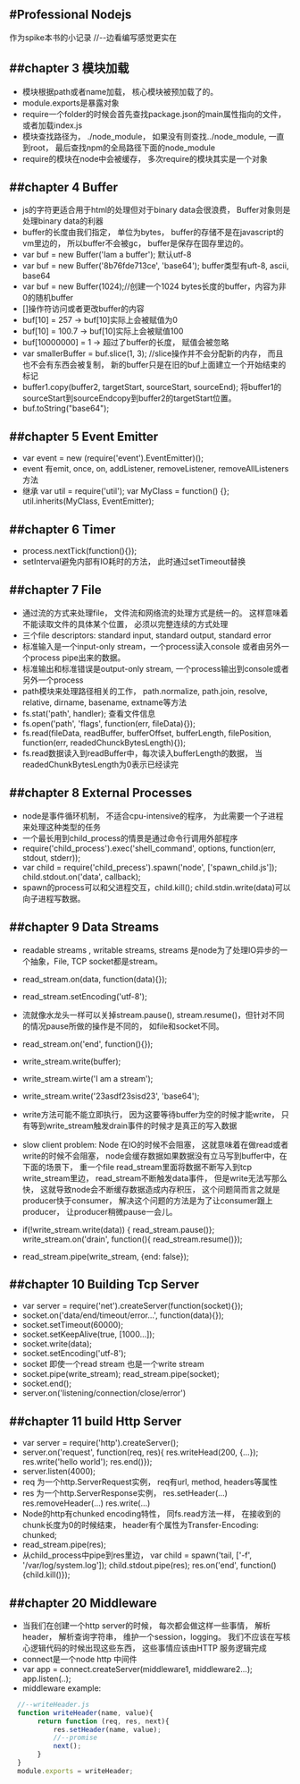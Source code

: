 #Professional Nodejs 
----
 作为spike本书的小记录 //--边看编写感觉更实在

##chapter 3 模块加载 
---
* 模块根据path或者name加载， 核心模块被预加载了的。
* module.exports是暴露对象 
* require一个folder的时候会首先查找package.json的main属性指向的文件， 或者加载index.js  
* 模块查找路径为， ./node_module， 如果没有则查找../node_module, 一直到root， 最后查找npm的全局路径下面的node_module
* require的模块在node中会被缓存， 多次require的模块其实是一个对象 

##chapter 4 Buffer 
---
* js的字符更适合用于html的处理但对于binary data会很浪费， Buffer对象则是处理binary data的利器 
* buffer的长度由我们指定， 单位为bytes， buffer的存储不是在javascript的vm里边的， 所以buffer不会被gc， buffer是保存在固存里边的。
* var buf = new Buffer('Iam a buffer'); 默认utf-8
* var buf = new Buffer('8b76fde713ce', 'base64'); buffer类型有uft-8, ascii, base64
* var buf = new Buffer(1024);//创建一个1024 bytes长度的buffer，内容为非0的随机buffer
* []操作符访问或者更改buffer的内容
* buf[10] = 257 -> buf[10]实际上会被赋值为0
* buf[10] = 100.7 -> buf[10]实际上会被赋值100
* buf[10000000] = 1 -> 超过了buffer的长度， 赋值会被忽略
* var smallerBuffer = buf.slice(1, 3); //slice操作并不会分配新的内存， 而且也不会有东西会被复制， 新的buffer只是在旧的buf上面建立一个开始结束的标记 
* buffer1.copy(buffer2, targetStart, sourceStart, sourceEnd); 将buffer1的sourceStart到sourceEndcopy到buffer2的targetStart位置。
* buf.toString("base64"); 

##chapter 5 Event Emitter
---
* var event = new (require('event').EventEmitter)();
* event 有emit, once, on, addListener, removeListener, removeAllListeners方法
* 继承 var util = require('util'); var MyClass = function() {}; util.inherits(MyClass, EventEmitter);

##chapter 6 Timer
---
* process.nextTick(function(){});  
* setInterval避免内部有IO耗时的方法， 此时通过setTimeout替换

##chapter 7 File
---
* 通过流的方式来处理file， 文件流和网络流的处理方式是统一的。 这样意味着不能读取文件的具体某个位置， 必须以完整连续的方式处理
* 三个file descriptors: standard input,  standard output, standard error 
* 标准输入是一个input-only stream，一个process读入console 或者由另外一个process pipe出来的数据。 
* 标准输出和标准错误是output-only stream, 一个process输出到console或者另外一个process 
* path模块来处理路径相关的工作， path.normalize, path.join, resolve, relative, dirname, basename, extname等方法 
* fs.stat('path', handler); 查看文件信息
* fs.open('path', 'flags', function(err, fileData){});
* fs.read(fileData, readBuffer, bufferOffset, bufferLength, filePosition, function(err, readedChunckBytesLength){});
* fs.read数据读入到readBuffer中，每次读入bufferLength的数据， 当readedChunkBytesLength为0表示已经读完 

##chapter 8 External Processes
---
* node是事件循环机制， 不适合cpu-intensive的程序， 为此需要一个子进程来处理这种类型的任务
* 一个最长用到child_process的情景是通过命令行调用外部程序
* require('child_process').exec('shell_command', options, function(err, stdout, stderr));
* var child = require('child_precess').spawn('node', ['spawn_child.js']); child.stdout.on('data', callback);
* spawn的process可以和父进程交互，child.kill(); child.stdin.write(data)可以向子进程写数据。

##chapter 9 Data Streams
---
* readable streams , writable streams, streams 是node为了处理IO异步的一个抽象，File, TCP socket都是stream。
* read_stream.on(data, function(data){}); 
* read_stream.setEncoding('utf-8');
* 流就像水龙头一样可以关掉stream.pause(), stream.resume()，但针对不同的情况pause所做的操作是不同的， 如file和socket不同。
* read_stream.on('end', function(){});
* write_stream.write(buffer);
* write_stream.wirte('I am a stream');
* write_stream.write('23asdf23sisd23', 'base64');
* write方法可能不能立即执行， 因为这要等待buffer为空的时候才能write， 只有等到write_stream触发drain事件的时候才是真正的写入数据 
* slow client problem: Node 在IO的时候不会阻塞， 这就意味着在做read或者write的时候不会阻塞， node会缓存数据如果数据没有立马写到buffer中，在下面的场景下， 重一个file read_stream里面将数据不断写入到tcp write_stream里边， read_stream不断触发data事件， 但是write无法写那么快， 这就导致node会不断缓存数据造成内存积压， 这个问题简而言之就是producer快于consumer， 解决这个问题的方法是为了让consumer跟上producer， 让producer稍微pause一会儿。 

* if(!write_stream.write(data)) { read_stream.pause()}; write_stream.on('drain', function(){ read_stream.resume()}); 
* read_stream.pipe(write_stream, {end: false});


##chapter 10 Building Tcp Server
---
* var server = require('net').createServer(function(socket){});
* socket.on('data/end/timeout/error...', function(data){});
* socket.setTimeout(60000);
* socket.setKeepAlive(true, [1000...]);
* socket.write(data);
* socket.setEncoding('utf-8');
* socket 即使一个read stream 也是一个write stream
* socket.pipe(write_stream); read_stream.pipe(socket);
* socket.end();
* server.on('listening/connection/close/error')

##chapter 11 build Http Server
---
* var server = require('http').createServer();
* server.on('request', function(req, res){ res.writeHead(200, {...}); res.write('hello world'); res.end()});
* server.listen(4000);
* req 为一个http.ServerRequest实例， req有url, method, headers等属性
* res 为一个http.ServerResponse实例， res.setHeader(...) res.removeHeader(...) res.write(...)
* Node的http有chunked encoding特性， 同fs.read方法一样， 在接收到的chunk长度为0的时候结束， header有个属性为Transfer-Encoding: chunked;  
* read_stream.pipe(res);
* 从child_process中pipe到res里边， var child = spawn('tail, ['-f', '/var/log/system.log']);  child.stdout.pipe(res); res.on('end', function(){child.kill()});

##chapter 20 Middleware
---
* 当我们在创建一个http server的时候， 每次都会做这样一些事情， 解析header， 解析查询字符串， 维护一个session，logging。 我们不应该在写核心逻辑代码的时候出现这些东西， 这些事情应该由HTTP 服务逻辑完成
* connect是一个node http 中间件 
* var app = connect.createServer(middleware1, middleware2...); app.listen(..);
* middleware example:
 ```javascript 
   //--writeHeader.js
   function writeHeader(name, value){
        return function (req, res, next){
            res.setHeader(name, value);
            //--promise
            next();
        }
   }
   module.exports = writeHeader;
 ```

















